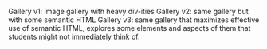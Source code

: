 Gallery v1: image gallery with heavy div-ities
Gallery v2: same gallery but with some semantic HTML
Gallery v3: same gallery that maximizes effective use of semantic HTML, explores some elements and aspects of them that students might not immediately think of.
